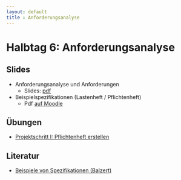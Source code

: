 ```yaml
---
layout: default
title : Anforderungsanalyse
---
```


# Halbtag 6: Anforderungsanalyse


## Slides 

* Anforderungsanalyse und Anforderungen
    * Slides: [pdf](/slides/anforderungen.pdf)
* Beispielspezifikationen (Lastenheft / Pflichtenheft)
    * Pdf [auf Moodle](https://moodle.unifr.ch/pluginfile.php/1450112/mod_folder/content/0/java-by-comparison-api-docs.pdf?forcedownload=1)

## Übungen

* [Projektschritt I: Pflichtenheft erstellen](./project/step1/exercises)

## Literatur

* [Beispiele von Spezifikationen (Balzert)](https://moodle.unifr.ch/pluginfile.php/1450112/mod_folder/content/0/balzert-pflichtenheft.pdf?forcedownload=1)

